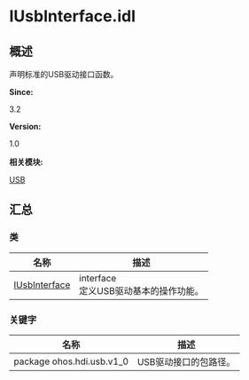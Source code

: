 # IUsbInterface.idl


## 概述

声明标准的USB驱动接口函数。

**Since:**

3.2

**Version:**

1.0

**相关模块:**

[USB](_u_s_b.md)


## 汇总


### 类

  | 名称 | 描述 | 
| -------- | -------- |
| [IUsbInterface](interface_i_usb_interface.md) | interface<br/>定义USB驱动基本的操作功能。 | 


### 关键字

  | 名称 | 描述 | 
| -------- | -------- |
| package&nbsp;ohos.hdi.usb.v1_0 | USB驱动接口的包路径。 | 
